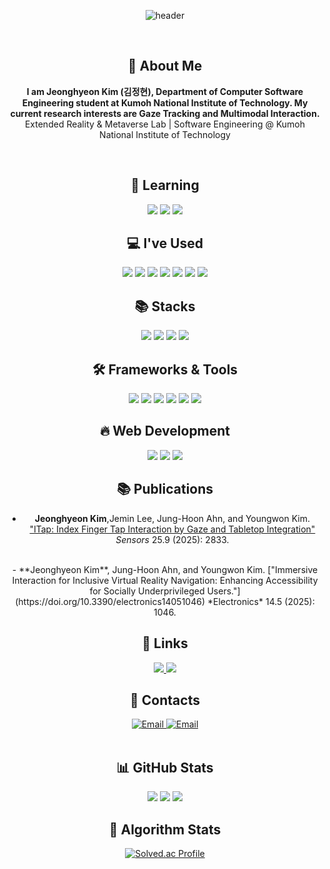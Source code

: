 <div align="center">
   
  ![header](https://capsule-render.vercel.app/api?type=rounded&color=timeGradient&text=Welcome%20to%20JeongHyeon2's%20GitHub%20👋&animation=twinkling&fontSize=40&fontAlignY=50&fontAlign=50&height=180)

  <br/>

  ## 👋 About Me  
  **I am Jeonghyeon Kim (김정현), Department of Computer Software Engineering student at Kumoh National Institute of Technology. My current research interests are Gaze Tracking and Multimodal Interaction.** <br>
  Extended Reality & Metaverse Lab | Software Engineering @ Kumoh National Institute of Technology
  
  <br/>

  ## 🌱 Learning  
  <img src="https://img.shields.io/badge/C%23-512BD4?style=flat-square&logo=csharp&logoColor=white" />
  <img src="https://img.shields.io/badge/Unity-FFFFFF?style=flat-square&logo=unity&logoColor=black" />
  <img src="https://img.shields.io/badge/Swift-F05138?style=flat-square&logo=Swift&logoColor=white"/>

  <br/>

  ## 💻 I've Used  
  <img src="https://img.shields.io/badge/NestJs-ea2845?style=flat-square&logo=nestjs&logoColor=white"/>
  <img src="https://shields.io/badge/TypeScript-3178C6?logo=TypeScript&logoColor=FFF&style=flat-square"/>
  <img src="https://img.shields.io/badge/Firebase-FFCA28?style=flat-square&logo=firebase&logoColor=black"/>
  <img src="https://img.shields.io/badge/Jetpack%20Compose-4285F4?&logo=jetpack%20compose&logoColor=white&style=flat-square"/>
  <img src="https://img.shields.io/badge/Python-3776AB?style=flat-square&logo=python&logoColor=white"/>
  <img src="https://img.shields.io/badge/SpringBoot-6DB33F?style=flat-square&logo=Spring&logoColor=white"/>
  <img src="https://img.shields.io/badge/Raspberry%20Pi-A22846?style=flat-square&logo=Raspberry%20Pi&logoColor=white"/>

  <br/>

  ## 📚 Stacks  
  <img src="https://img.shields.io/badge/Java-007396?style=flat-square&logo=Java&logoColor=white"/>
  <img src="https://img.shields.io/badge/C++-00599C?style=flat-square&logo=cplusplus&logoColor=white"/>
  <img src="https://img.shields.io/badge/Mysql-4479A1?style=flat-square&logo=Mysql&logoColor=white"/>
  <img src="https://img.shields.io/badge/Git-F05032?style=flat-square&logo=Git&logoColor=white"/>

  <br/>

  ## 🛠 Frameworks & Tools  
  <img src="https://img.shields.io/badge/Flutter-02569B?style=flat-square&logo=Flutter&logoColor=white"/>
  <img src="https://img.shields.io/badge/Dart-02569B?style=flat-square&logo=dart&logoColor=white"/>
  <img src="https://img.shields.io/badge/Kotlin-7F52FF?style=flat-square&logo=kotlin&logoColor=white"/>
  <img src="https://img.shields.io/badge/Android-3DDC84?style=flat-square&logo=Android&logoColor=white"/>
  <img src="https://img.shields.io/badge/ReactJs-61DAFB?logo=react&logoColor=white&style=flat-square"/>
  <img src="https://img.shields.io/badge/Slack-4A154B?style=flat-square&logo=slack&logoColor=white"/>


  <br/>

  ## 🔥 Web Development  
  <img src="https://shields.io/badge/JavaScript-F7DF1E?logo=JavaScript&logoColor=000&style=flat-square"/>
  <img src="https://img.shields.io/badge/HTML-FFA500?style=flat-square&logo=html5&logoColor=white"/>
  <img src="https://img.shields.io/badge/CSS-1572B6?style=flat-square&logo=css3&logoColor=white"/>
  
  <br/>

  ## 📚 Publications
- **Jeonghyeon Kim**,Jemin Lee, Jung-Hoon Ahn, and Youngwon Kim. ["ITap: Index Finger Tap Interaction by Gaze and Tabletop Integration"](https://www.mdpi.com/1424-8220/25/9/2833) *Sensors* 25.9 (2025): 2833.
<br/>
  - **Jeonghyeon Kim**, Jung-Hoon Ahn, and Youngwon Kim. ["Immersive Interaction for Inclusive Virtual Reality Navigation: Enhancing Accessibility for Socially Underprivileged Users."](https://doi.org/10.3390/electronics14051046) *Electronics* 14.5 (2025): 1046.

   <br/>


  ## 🔗 Links  

  <a href="https://sites.google.com/view/xrlab-kit/home?authuser=0">
    <img src="https://img.shields.io/badge/XRMLab-00000?style=flat-square"/>
  </a>
    <a href="https://scholar.google.co.kr/citations?user=k_uM_U0AAAAJ">
    <img src="https://img.shields.io/badge/Google Scholar-00000?style=flat-square"/>
  </a>
  

  <br/>

  ## 📩 Contacts  
  <a href="mailto:3575253@gmail.com">
    <img src="https://img.shields.io/badge/Email-3575253@gmail.com-blue?style=flat-square&logo=gmail" alt="Email">
  </a>
 <a href="mailto:dnrgusrla1@kumoh.ac.kr">
    <img src="https://img.shields.io/badge/Email-dnrgusrla1@kumoh.ac.kr-blue?style=flat-square&logo=gmail" alt="Email">
  </a>
  <br/><br/>

  ## 📊 GitHub Stats  
  <img src="http://github-profile-summary-cards.vercel.app/api/cards/profile-details?username=JeongHyeon2&theme=github"/>
  <img src="http://github-profile-summary-cards.vercel.app/api/cards/most-commit-language?username=JeongHyeon2&theme=github"/>
  <img src="http://github-profile-summary-cards.vercel.app/api/cards/stats?username=JeongHyeon2&theme=github"/>  

  <br/>

  ## 🎯 Algorithm Stats  
  [![Solved.ac Profile](http://mazassumnida.wtf/api/v2/generate_badge?boj=dnrgusrla1)](https://solved.ac/dnrgusrla1/)

</div>
